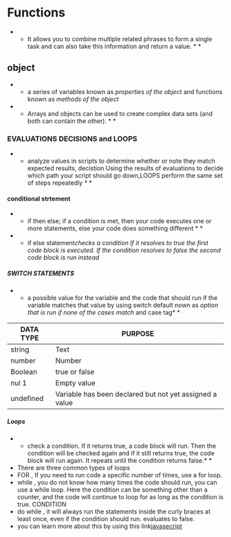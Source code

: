 # Functions
* * It allows you to combine multiple related phrases to form a single task and can also take this information and return a value. * *
## object
* * a series of variables known as *properties of the 
object* and functions known as *methods of the object*
* * Arrays and objects can be used to create complex data 
sets (and both can contain the other). * *
### EVALUATIONS DECISIONS and LOOPS
* * analyze values in  scripts to determine whether or note they match expected results, decistion Using the results of 
evaluations to decide which path your script should go down,LOOPS perform the same 
set of steps repeatedly * *
#### conditional strtement
* *   if then else; if a condition is met, then your code executes one or more statements, else your code does something different * *
* *  if else statement*checks a condition If it resolves to true the first code block is executed. If the condition resolves to false the second code block is run instead*
##### SWITCH STATEMENTS
* * a possible value for the variable and the code that should run if the variable matches that value by using switch  default nown as *option that is run if none of the cases match* and case  tag* *

|   DATA TYPE    |                PURPOSE                                  | 
| -------------- | ------------------------------------------------------- | 
|string          |  Text                                                   |
|number          | Number                                                  |
|Boolean         | true or false                                           | 
|nul 1           |Empty value                                              |
|undefined       | Variable has been declared but not yet assigned a value | 
##### Loops
* *  check a condition. If it returns true, a code block will run. Then the condition will be checked again and if it still returns true, the code block will run again. It repeats until the condition returns false.* * 
* There are three common types of loops
* FOR , If you need to run code a specific number of times, use a for loop. 
* while ,  you do not know how many times the code should run, you can use a while loop. Here the condition can be something other than a counter, and the code will continue to loop for as long as the condition is true. CONDITION
* do while , it will always run the statements inside the curly braces at least once, even if the condition should run. evaluates to false.
* you can learn more about this by using this link[javasecript](https://slack-files.com/files-pri-safe/TNGRRLUMA-F01RNH3D30A/javascript_and_jquery_interactive_jon_du.pdf?c=1616053776-6bce571aa47a2cfa)
